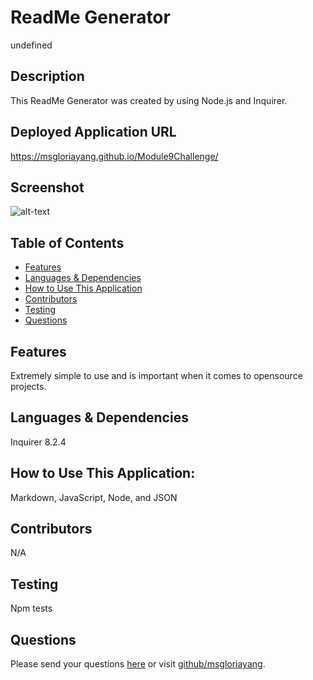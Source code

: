 # ReadMe Generator 
undefined
## Description
This ReadMe Generator was created by using Node.js and Inquirer.
## Deployed Application URL
https://msgloriayang.github.io/Module9Challenge/
## Screenshot
![alt-text](undefined)
## Table of Contents
* [Features](#features)
* [Languages & Dependencies](#languagesanddependencies)
* [How to Use This Application](#HowtoUseThisApplication)
* [Contributors](#contributors)
* [Testing](#testing)
* [Questions](#questions)
## Features
Extremely simple to use and is important when it comes to opensource projects.
## Languages & Dependencies
Inquirer 8.2.4
## How to Use This Application:
Markdown, JavaScript, Node, and JSON
## Contributors
N/A
## Testing
Npm tests
## Questions
Please send your questions [here](mailto:undefined?subject=[GitHub]%20Dev%20Connect) or visit [github/msgloriayang](https://github.com/msgloriayang).
